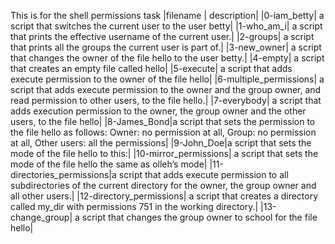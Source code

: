 This is for the shell permissions task
|filename | description|
|0-iam\_betty| a script that switches the current user to the user betty|
|1-who\_am\_i| a script that prints the effective username of the current user.|
|2-groups| a script that prints all the groups the current user is part of.|
|3-new\_owner| a script that changes the owner of the file hello to the user betty.|
|4-empty| a script that creates an empty file called hello|
|5-execute| a script that adds execute permission to the owner of the file hello|
|6-multiple\_permissions| a script that adds execute permission to the owner and the group owner, and read permission to other users, to the file hello.|
|7-everybody| a script that adds execution permission to the owner, the group owner and the other users, to the file hello|
|8-James\_Bond|a script that sets the permission to the file hello as follows: Owner: no permission at all, Group: no permission at all, Other users: all the permissions|
|9-John\_Doe|a script that sets the mode of the file hello to this:|
|10-mirror\_permissions| a script that sets the mode of the file hello the same as olleh’s mode|
|11-directories\_permissions|a script that adds execute permission to all subdirectories of the current directory for the owner, the group owner and all other users.|
|12-directory\_permissions| a script that creates a directory called my\_dir with permissions 751 in the working directory.|
|13-change\_group| a script that changes the group owner to school for the file hello|

